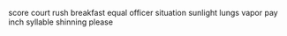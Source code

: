 score court rush breakfast equal officer situation sunlight lungs vapor pay inch syllable shinning please